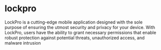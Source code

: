 # lockpro
LockPro is a cutting-edge mobile application designed with the sole purpose of ensuring the utmost security and privacy for your device. With LockPro, users have the ability to grant necessary permissions that enable robust protection against potential threats, unauthorized access, and malware intrusion
